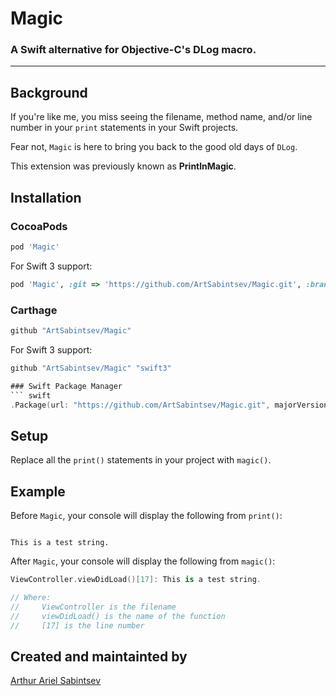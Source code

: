 # Magic

### A Swift alternative for Objective-C's DLog macro.

---

## Background

If you're like me, you miss seeing the filename, method name, and/or line number in your `print` statements in your Swift projects.

Fear not, `Magic` is here to bring you back to the good old days of `DLog`.

This extension was previously known as **PrintlnMagic**.

## Installation

### **CocoaPods**
``` ruby
pod 'Magic'
```
For Swift 3 support:

```ruby
pod 'Magic', :git => 'https://github.com/ArtSabintsev/Magic.git', :branch => 'swift3'
```

### **Carthage**
``` swift
github "ArtSabintsev/Magic"
```

For Swift 3 support:

``` swift
github "ArtSabintsev/Magic" "swift3"

### Swift Package Manager
``` swift
.Package(url: "https://github.com/ArtSabintsev/Magic.git", majorVersion: 2)
```

## Setup

Replace all the `print()` statements in your project with `magic()`.

## Example
Before `Magic`, your console will display the following from `print()`:

```

This is a test string.

```

After `Magic`, your console will display the following from `magic()`:

```swift
ViewController.viewDidLoad()[17]: This is a test string.

// Where:
//     ViewController is the filename
//     viewDidLoad() is the name of the function
//     [17] is the line number
```

## Created and maintainted by
[Arthur Ariel Sabintsev](http://www.sabintsev.com)

